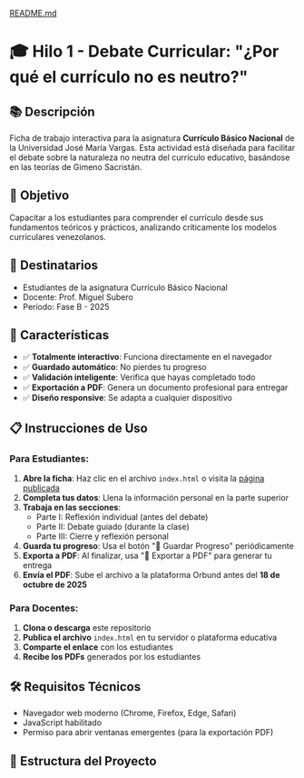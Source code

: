 [README.md](https://github.com/user-attachments/files/23009180/README.md)
# 🎓 Hilo 1 - Debate Curricular: "¿Por qué el currículo no es neutro?"

## 📚 Descripción
Ficha de trabajo interactiva para la asignatura **Currículo Básico Nacional** de la Universidad José María Vargas. Esta actividad está diseñada para facilitar el debate sobre la naturaleza no neutra del currículo educativo, basándose en las teorías de Gimeno Sacristán.

## 🎯 Objetivo
Capacitar a los estudiantes para comprender el currículo desde sus fundamentos teóricos y prácticos, analizando críticamente los modelos curriculares venezolanos.

## 👥 Destinatarios
- Estudiantes de la asignatura Currículo Básico Nacional
- Docente: Prof. Miguel Subero
- Período: Fase B - 2025

## 🚀 Características
- ✅ **Totalmente interactivo**: Funciona directamente en el navegador
- ✅ **Guardado automático**: No pierdes tu progreso
- ✅ **Validación inteligente**: Verifica que hayas completado todo
- ✅ **Exportación a PDF**: Genera un documento profesional para entregar
- ✅ **Diseño responsive**: Se adapta a cualquier dispositivo

## 📋 Instrucciones de Uso

### Para Estudiantes:
1. **Abre la ficha**: Haz clic en el archivo `index.html` o visita la [página publicada](TU_URL_AQUI)
2. **Completa tus datos**: Llena la información personal en la parte superior
3. **Trabaja en las secciones**:
   - Parte I: Reflexión individual (antes del debate)
   - Parte II: Debate guiado (durante la clase)  
   - Parte III: Cierre y reflexión personal
4. **Guarda tu progreso**: Usa el botón "💾 Guardar Progreso" periódicamente
5. **Exporta a PDF**: Al finalizar, usa "📄 Exportar a PDF" para generar tu entrega
6. **Envía el PDF**: Sube el archivo a la plataforma Orbund antes del **18 de octubre de 2025**

### Para Docentes:
1. **Clona o descarga** este repositorio
2. **Publica el archivo** `index.html` en tu servidor o plataforma educativa
3. **Comparte el enlace** con los estudiantes
4. **Recibe los PDFs** generados por los estudiantes

## 🛠️ Requisitos Técnicos
- Navegador web moderno (Chrome, Firefox, Edge, Safari)
- JavaScript habilitado
- Permiso para abrir ventanas emergentes (para la exportación PDF)

## 📁 Estructura del Proyecto
